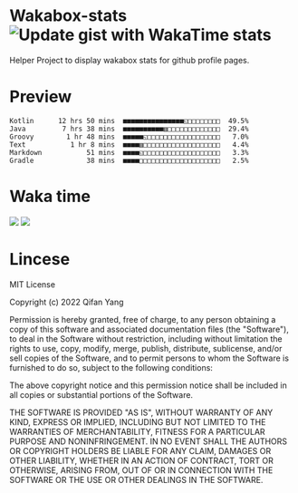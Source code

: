  # Wakabox-stats ![Update gist with WakaTime stats](https://github.com/underwindfall/wakabox-stats/workflows/Update%20gist%20with%20WakaTime%20stats/badge.svg)

  Helper Project to display wakabox stats for github profile pages. 
 # Preview 
  
  ```  
 Kotlin      12 hrs 50 mins  ■■■■■■■■■■■■■■■◱□□□□□□□□  49.5%
Java         7 hrs 38 mins  ■■■■■■■■■■▥□□□□□□□□□□□□□  29.4%
Groovy        1 hr 48 mins  ■■■■■◱□□□□□□□□□□□□□□□□□□   7.0%
Text           1 hr 8 mins  ■■■■▥□□□□□□□□□□□□□□□□□□□   4.4%
Markdown           51 mins  ■■■■◱□□□□□□□□□□□□□□□□□□□   3.3%
Gradle             38 mins  ■■■■□□□□□□□□□□□□□□□□□□□□   2.5% 
 ``` 
  
 
 
  
  # Waka time 

  ![](https://wakatime.com/share/@underwindfall/04fb31b6-0c1f-434d-b3a5-ac5e62f5364c.svg)
  ![](https://wakatime.com/share/@underwindfall/3d98f640-5c0f-4faf-b8df-1c48dec045b2.svg)
  
  # Lincese 

  MIT License

  Copyright (c) 2022 Qifan Yang
  
  Permission is hereby granted, free of charge, to any person obtaining a copy
  of this software and associated documentation files (the "Software"), to deal
  in the Software without restriction, including without limitation the rights
  to use, copy, modify, merge, publish, distribute, sublicense, and/or sell
  copies of the Software, and to permit persons to whom the Software is
  furnished to do so, subject to the following conditions:
  
  The above copyright notice and this permission notice shall be included in all
  copies or substantial portions of the Software.
  
  THE SOFTWARE IS PROVIDED "AS IS", WITHOUT WARRANTY OF ANY KIND, EXPRESS OR
  IMPLIED, INCLUDING BUT NOT LIMITED TO THE WARRANTIES OF MERCHANTABILITY,
  FITNESS FOR A PARTICULAR PURPOSE AND NONINFRINGEMENT. IN NO EVENT SHALL THE
  AUTHORS OR COPYRIGHT HOLDERS BE LIABLE FOR ANY CLAIM, DAMAGES OR OTHER
  LIABILITY, WHETHER IN AN ACTION OF CONTRACT, TORT OR OTHERWISE, ARISING FROM,
  OUT OF OR IN CONNECTION WITH THE SOFTWARE OR THE USE OR OTHER DEALINGS IN THE
  SOFTWARE.
